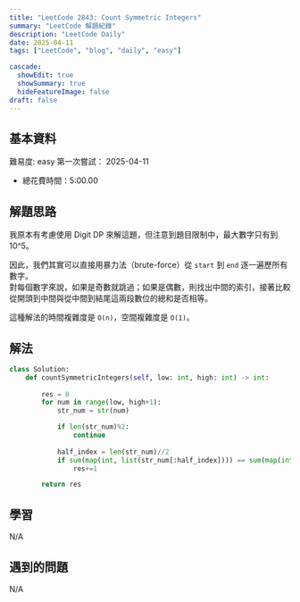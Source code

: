 ```yaml
---
title: "LeetCode 2843: Count Symmetric Integers"
summary: "LeetCode 解題紀錄"
description: "LeetCode Daily"
date: 2025-04-11
tags: ["LeetCode", "blog", "daily", "easy"]

cascade:
  showEdit: true
  showSummary: true
  hideFeatureImage: false
draft: false
---
```


## 基本資料

難易度: easy
第一次嘗試： 2025-04-11
- 總花費時間：5:00.00

## 解題思路

我原本有考慮使用 Digit DP 來解這題，但注意到題目限制中，最大數字只有到 10^5。

因此，我們其實可以直接用暴力法（brute-force）從 `start` 到 `end` 逐一遍歷所有數字。  
對每個數字來說，如果是奇數就跳過；如果是偶數，則找出中間的索引，接著比較從開頭到中間與從中間到結尾這兩段數位的總和是否相等。

這種解法的時間複雜度是 `O(n)`，空間複雜度是 `O(1)`。


## 解法
```python
class Solution:
    def countSymmetricIntegers(self, low: int, high: int) -> int:
        
        res = 0
        for num in range(low, high+1):
            str_num = str(num)

            if len(str_num)%2:
                continue
            
            half_index = len(str_num)//2
            if sum(map(int, list(str_num[:half_index]))) == sum(map(int, list(str_num[half_index:]))):
                res+=1

        return res
```
## 學習
N/A

## 遇到的問題
N/A